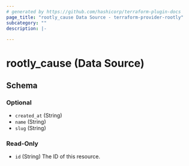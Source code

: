 ```yaml
---
# generated by https://github.com/hashicorp/terraform-plugin-docs
page_title: "rootly_cause Data Source - terraform-provider-rootly"
subcategory: ""
description: |-
  
---
```


# rootly_cause (Data Source)





<!-- schema generated by tfplugindocs -->
## Schema

### Optional

- `created_at` (String)
- `name` (String)
- `slug` (String)

### Read-Only

- `id` (String) The ID of this resource.


